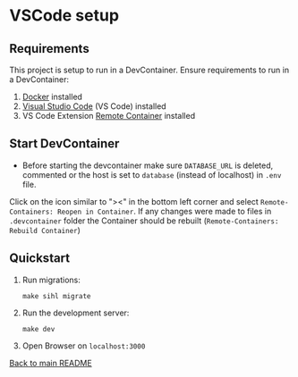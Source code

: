 # VSCode setup

## Requirements

This project is setup to run in a DevContainer. Ensure requirements to run in a DevContainer:

1. [Docker](/Technologies/Docker) installed
1. [Visual Studio Code](https://code.visualstudio.com/) (VS Code) installed
1. VS Code Extension [Remote Container](https://marketplace.visualstudio.com/items?itemName=ms-vscode-remote.remote-containers) installed

## Start DevContainer

- Before starting the devcontainer make sure `DATABASE_URL` is deleted, commented or the host is set to `database` (instead of localhost) in `.env` file.

Click on the icon similar to "><" in the bottom left corner and select `Remote-Containers: Reopen in Container`.
If any changes were made to files in `.devcontainer` folder the Container should be rebuilt (`Remote-Containers: Rebuild Container`)

## Quickstart

1. Run migrations:

    ```
    make sihl migrate
    ```

1. Run the development server:

    ```
    make dev
    ```

1. Open Browser on `localhost:3000`

[Back to main README](../README.md)
